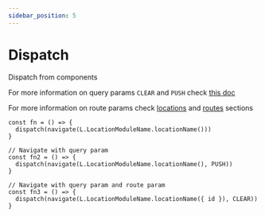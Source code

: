 ```yaml
---
sidebar_position: 5
---
```


# Dispatch

Dispatch from components

For more information on query params `CLEAR` and `PUSH` check [this doc](/docs/components)

For more information on route params check [locations](/docs/locations/) and [routes](/docs/routes/) sections

```
const fn = () => {
  dispatch(navigate(L.LocationModuleName.locationName()))
}

// Navigate with query param
const fn2 = () => {
  dispatch(navigate(L.LocationModuleName.locationName(), PUSH))
}

// Navigate with query param and route param
const fn3 = () => {
  dispatch(navigate(L.LocationModuleName.locationName({ id }), CLEAR))
}

```



